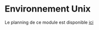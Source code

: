 # Environnement Unix

Le planning de ce module est disponible [ici](https://du-bii.github.io/DUBii-1-Environnement-Unix/)


